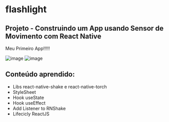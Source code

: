 # flashlight

## Projeto - Construindo um App usando Sensor de Movimento com React Native

Meu Primeiro App!!!!!

![image](https://user-images.githubusercontent.com/105255271/175754101-044d87d5-0d24-4432-8e9b-e2dbeeb9fbda.png)
![image](https://user-images.githubusercontent.com/105255271/175754126-73af8a98-d30b-4162-bb9e-beb839fae123.png)

## Conteúdo aprendido:

- Libs react-native-shake e react-native-torch
- StyleSheet
- Hook useState
- Hook useEffect
- Add Listener to RNShake
- Lifecicly ReactJS
